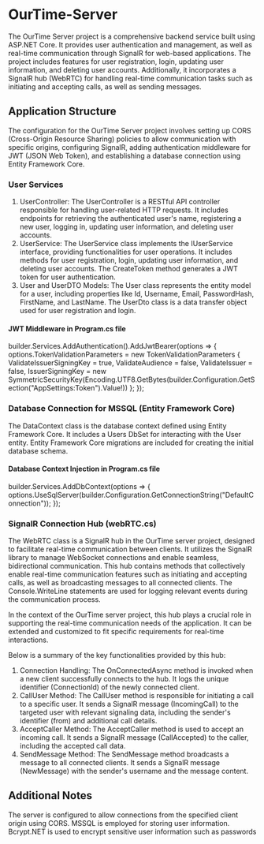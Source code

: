 # OurTime-Server
The OurTime Server project is a comprehensive backend service built using ASP.NET Core. It provides user authentication and management, as well as real-time communication through SignalR for web-based applications. The project includes features for user registration, login, updating user information, and deleting user accounts. Additionally, it incorporates a SignalR hub (WebRTC) for handling real-time communication tasks such as initiating and accepting calls, as well as sending messages.

## Application Structure
The configuration for the OurTime Server project involves setting up CORS (Cross-Origin Resource Sharing) policies to allow communication with specific origins, configuring SignalR, adding authentication middleware for JWT (JSON Web Token), and establishing a database connection using Entity Framework Core.

### User Services
1. UserController:
The UserController is a RESTful API controller responsible for handling user-related HTTP requests. It includes endpoints for retrieving the authenticated user's name, registering a new user, logging in, updating user information, and deleting user accounts.
2. UserService:
The UserService class implements the IUserService interface, providing functionalities for user operations. It includes methods for user registration, login, updating user information, and deleting user accounts. The CreateToken method generates a JWT token for user authentication.
3. User and UserDTO Models:
The User class represents the entity model for a user, including properties like Id, Username, Email, PasswordHash, FirstName, and LastName. The UserDto class is a data transfer object used for user registration and login.
#### JWT Middleware in Program.cs file
builder.Services.AddAuthentication().AddJwtBearer(options =>
{
    options.TokenValidationParameters = new TokenValidationParameters
    {
        ValidateIssuerSigningKey = true,
        ValidateAudience = false,
        ValidateIssuer = false,
        IssuerSigningKey = new SymmetricSecurityKey(Encoding.UTF8.GetBytes(builder.Configuration.GetSection("AppSettings:Token").Value!))
    };
});

### Database Connection for MSSQL (Entity Framework Core)
The DataContext class is the database context defined using Entity Framework Core. It includes a Users DbSet for interacting with the User entity. Entity Framework Core migrations are included for creating the initial database schema.
#### Database Context Injection in Program.cs file
builder.Services.AddDbContext<DataContext>(options =>
{
    options.UseSqlServer(builder.Configuration.GetConnectionString("DefaultConnection"));
});

### SignalR Connection Hub (webRTC.cs)
The WebRTC class is a SignalR hub in the OurTime server project, designed to facilitate real-time communication between clients. It utilizes the SignalR library to manage WebSocket connections and enable seamless, bidirectional communication. This hub contains methods that collectively enable real-time communication features such as initiating and accepting calls, as well as broadcasting messages to all connected clients. The Console.WriteLine statements are used for logging relevant events during the communication process.

In the context of the OurTime server project, this hub plays a crucial role in supporting the real-time communication needs of the application. It can be extended and customized to fit specific requirements for real-time interactions.

Below is a summary of the key functionalities provided by this hub:
1. Connection Handling:
The OnConnectedAsync method is invoked when a new client successfully connects to the hub. It logs the unique identifier (ConnectionId) of the newly connected client.
2. CallUser Method:
The CallUser method is responsible for initiating a call to a specific user. It sends a SignalR message (IncomingCall) to the targeted user with relevant signaling data, including the sender's identifier (from) and additional call details.
3. AcceptCaller Method:
The AcceptCaller method is used to accept an incoming call. It sends a SignalR message (CallAccepted) to the caller, including the accepted call data.
4. SendMessage Method:
The SendMessage method broadcasts a message to all connected clients. It sends a SignalR message (NewMessage) with the sender's username and the message content.

## Additional Notes
The server is configured to allow connections from the specified client origin using CORS.
MSSQL is employed for storing user information.
Bcrypt.NET is used to encrypt sensitive user information such as passwords


   
   
